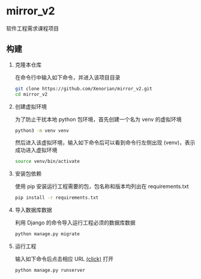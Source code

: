 # mirror_v2

软件工程需求课程项目

## 构建

1. 克隆本仓库

   在命令行中输入如下命令，并进入该项目目录

   ```bash
   git clone https://github.com/Xenorian/mirror_v2.git
   cd mirror_v2
   ```

2. 创建虚拟环境

   为了防止干扰本地 python 包环境，首先创建一个名为 venv 的虚拟环境

   ```bash
   python3 -m venv venv
   ```

   然后进入该虚拟环境，输入如下命令后可以看到命令行左侧出现 (venv)，表示成功进入虚拟环境

   ```bash
   source venv/bin/activate
   ```

3. 安装包依赖

   使用 pip 安装运行工程需要的包，包名称和版本均列出在 requirements.txt

   ```bash
   pip install -r requirements.txt
   ```

4. 导入数据库数据

   利用 Django 的命令导入运行工程必须的数据库数据

   ```bash
   python manage.py migrate
   ```

5. 运行工程

   输入如下命令后点击相应 URL [(click)](http://127.0.0.1:8000/) 打开

   ```
   python manage.py runserver
   ```
